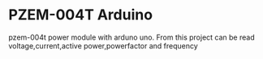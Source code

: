 # PZEM-004T Arduino
 pzem-004t power module with arduno uno. From this project can be read voltage,current,active power,powerfactor and frequency
